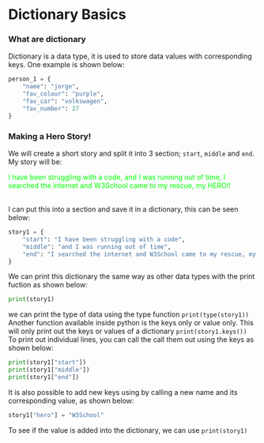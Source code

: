 # Dictionary Basics

### What are dictionary

Dictionary is a data type, it is used to store data values with corresponding keys. One example is shown below:
```python
person_1 = {
    "name": "jorge",
    "fav_colour": "purple",
    "fav_car": "volkswagen",
    "fav_number": 27
}
```
### Making a Hero Story!

We will create a short story and split it into 3 section; `start`, `middle` and `end`. <br/>
My story will be: <p style=" color: rgb(0, 255, 0);">I have been struggling with a code, and I was running out of time, I searched the internet and W3School came to my rescue, my HERO!!</p><br/>
I can put this into a section and save it in a dictionary, this can be seen below:
```python
story1 = {
    "start": "I have been struggling with a code",
    "middle": "and I was running out of time",
    "end": "I searched the internet and W3School came to my rescue, my hero!!"
}
```
We can print this dictionary the same way as other data types with the print fuction as shown below:
```python
print(story1)
```
we can print the type of data using the type function `print(type(story1))` <br/>
Another function available inside python is the keys only or value only. This will only print out the keys or values of a dictionary `print(story1.keys())` <br/>
To print out individual lines, you can call the call them out using the keys as shown below:
```python
print(story1["start"])
print(story1["middle"])
print(story1["end"])
```
It is also possible to add new keys using by calling a new name and its corresponding value, as shown below:
```python
story1["hero"] = "W3School"
```
To see if the value is added into the dictionary, we can use `print(story1)`

